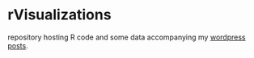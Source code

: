 # rVisualizations
repository hosting R code and some data accompanying my [wordpress posts](https://paolotoffanin.wordpress.com/).
